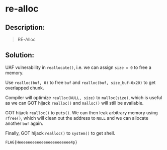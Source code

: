 # re-alloc

## Description:

> RE-Alloc

## Solution:

UAF vulnerability in `reallocate()`, i.e. we can assign `size = 0` to free a memory.

Use `realloc(buf, 0)` to free `buf` and `realloc(buf, size_buf-0x20)` to get overlapped chunk.

Compiler will optimize `realloc(NULL, size)` to `malloc(size)`, which is useful as we can GOT hijack `realloc()` and `malloc()` will still be available.

GOT hijack `realloc()` to `puts()`. We can then leak arbitrary memory using `rfree()`, which will clean out the address to `NULL` and we can allocate another `buf` again.

Finally, GOT hijack `realloc()` to `system()` to get shell.

`FLAG{Heeeeeeeeeeeeeeeeeeeeeee4p}`
